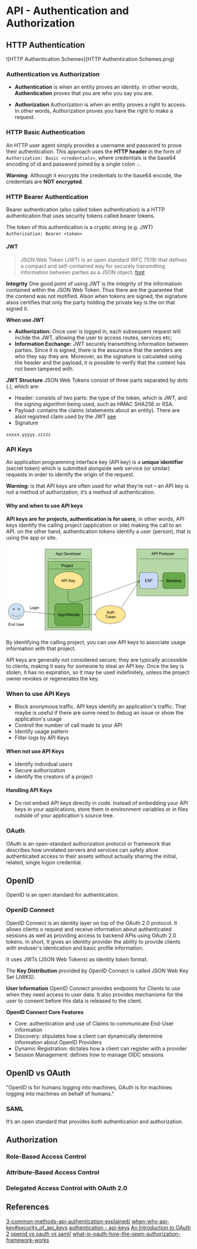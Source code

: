 # API - Authentication and Authorization



## HTTP Authentication
![HTTP Authentication Schemes](HTTP Authentication Schemes.png)

### Authentication vs Authorization
* **Authentication** is when an entity proves an identity. In other words, **Authentication** proves that you are who you say you are.

* **Authorization** Authorization is when an entity proves a right to access. In other words, Authorization proves you have the right to make a request. 

### HTTP Basic Authentication
An HTTP user agent simply provides a username and password to prove their authentication. This approach uses the **HTTP header** in the form of `Authorization: Basic <credentials>`, where credentials is the base64 encoding of id and password joined by a single colon `:`. 

**Warning**: Although it encrypts the credentials to the base64 encode, the credentials are **NOT encrypted**.

### HTTP Bearer Authentication
Bearer authentication (also called token authentication) is a HTTP authentication that uses security tokens called bearer tokens.

The token of this authentication is a cryptic string (e.g. JWT)
`Authorization: Bearer <token>`

#### JWT
> JSON Web Token (JWT) is an open standard (RFC 7519) that defines a compact and self-contained way for securely transmitting information between parties as a JSON object. [font](https://jwt.io/introduction/)

**Integrity**
One good point of using JWT is the integrity of the informatioin contained within the JSON Web Token. Thus there are the guarantee that the contend was not motified. Alson when tokens are signed, the signature alsos certifies that only the party holding the private key is the on that signed it.

**When use JWT**
* **Authorization:** Once user is logged in, each subsequent request will inclide the JWT, allowing the user to access routes, services etc;
* **Information Exchange:** JWT securely transmitting information between parties. Since it is signed, there is the assurance that the senders are who they say they are. Moreover, as the signature is calculated using the header and the payload, it is possible to verify that the content has not been tampered with.

**JWT Structure**
JSON Web Tokens consist of three parts separated by dots (.), which are:

* Header: consists of two parts: the type of the token, which is JWT, and the signing algorithm being used, such as HMAC SHA256 or RSA.
* Payload:  contains the claims (statements about an entity). There are alsol registred claim used by the JWT [see](https://tools.ietf.org/html/rfc7519#section-4.1)
* Signature

`xxxxx.yyyyy.zzzzz`

### API Keys
An application programming interface key (API key) is a **unique identifier** (secret token) which is submitted alongside web service (or similar) requests in order to identify the origin of the request. 

**Warning:** is that API keys are often used for what they’re not – an API key is not a method of authorization, it’s a method of authentication. 

#### Why and when to use API keys
**API keys are for projects, authentication is for users**, in other words, API keys identify the calling project (application or site) making the call to an API. on the other hand, authentication tokens identify a user (person), that is using the app or site.

![Abstract Protocol Flow](Resources/api_keys_overview.png)

By identifying the calling project, you can use API keys to associate usage information with that project.

API keys are generally not considered secure; they are typically accessible to clients, making it easy for someone to steal an API key. Once the key is stolen, it has no expiration, so it may be used indefinitely, unless the project owner revokes or regenerates the key.

### When to use API Keys
* Block anonymous traffic. API keys identify an application's traffic. That maybe is useful if there are some need to debug an issue or show the application's usage
* Controll the number of call made to your API
* Identify usage pattern
* Filter logs by API Keys

#### When not use API Keys
* Identify individual users
* Secure authorization
* identify the creators of a project

#### Handling API Keys
* Do not embed API keys directly in code. Instead of embedding your API keys in your applications, store them in environment variables or in files outside of your application's source tree.

### OAuth
OAuth is an open-standard authorization protocol or framework that describes how unrelated servers and services can safely allow authenticated access to their assets without actually sharing the initial, related, single logon credential.

## OpenID
OpenID is an open standard for authentication. 

### OpenID Connect 
OpenID Connect is an identity layer on top of the OAuth 2.0 protocol. It allows clients o request and receive information about authenticated sessions as well as providing access to backend APIs using OAuth 2.0 tokens. In short, It gives an identity provider the ability to provide clients with enduser's identication and basic profile information.

 It uses JWTs (JSON Web Tokens) as identity token format.

The **Key Distribution** provided by OpenID Connect is called JSON Web Key Set (JWKS).

**User Information**
OpenID Connect provides endpoints for Clients to use when they need access to user data. It also provides mechanisms for the user to consent before this data is released to the client.

**OpenID Connect Core Features**
-   Core: authentication and use of Claims to communicate End-User information
-   Discovery: stipulates how a client can dynamically determine information about OpenID Providers
-   Dynamic Registration: dictates how a client can register with a provider
-   Session Management: defines how to manage OIDC sessions

## OpenID vs OAuth
"OpenID is for humans logging into machines, OAuth is for machines logging into machines on behalf of humans."

### SAML
It’s an open standard that provides both authentication and authorization.



## Authorization
### Role-Based Access Control
### Attribute-Based Access Control
### Delegated Access Control with OAuth 2.0



## References
[3-common-methods-api-authentication-explained/](https://nordicapis.com/3-common-methods-api-authentication-explained/)
[when-why-api-key#security_of_api_keys](https://cloud.google.com/endpoints/docs/openapi/when-why-api-key#security_of_api_keys)
[authentication - api-keys](https://cloud.google.com/docs/authentication/api-keys)
[An Introduction to OAuth 2](https://www.digitalocean.com/community/tutorials/an-introduction-to-oauth-2)
[openid vs oauth vs saml/](https://spin.atomicobject.com/2016/05/30/openid-oauth-saml/)
[what-is-oauth-how-the-open-authorization-framework-works](https://www.csoonline.com/article/3216404/what-is-oauth-how-the-open-authorization-framework-works.html)





